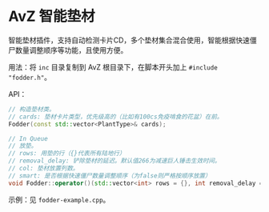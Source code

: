 # AvZ 智能垫材

智能垫材插件，支持自动检测卡片CD，多个垫材集合混合使用，智能根据快速僵尸数量调整顺序等功能，且使用方便。

用法：将 `inc` 目录复制到 AvZ 根目录下，在脚本开头加上 `#include "fodder.h"`。

API：

```cpp
// 构造垫材类。
// cards: 垫材卡片类型，优先级高的（比如有100cs免疫啃食的花盆）在前。
Fodder(const std::vector<PlantType>& cards);

// In Queue
// 放垫。
// rows: 用垫的行（{}代表所有陆地行）
// removal_delay: 铲除垫材的延迟。默认值266为减速巨人锤击生效时间。
// col: 垫材放置列数。
// smart: 是否根据快速僵尸数量调整顺序（为false则严格按顺序放置）
void Fodder::operator()(std::vector<int> rows = {}, int removal_delay = 266, int col = 9, bool smart = true)
```

示例：见 `fodder-example.cpp`。
